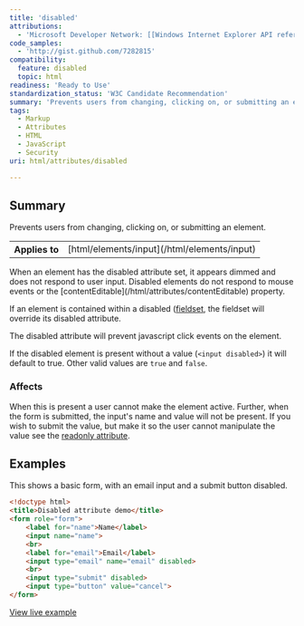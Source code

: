 ```yaml
---
title: 'disabled'
attributions:
  - 'Microsoft Developer Network: [[Windows Internet Explorer API reference](http://msdn.microsoft.com/en-us/library/ie/hh828809%28v=vs.85%29.aspx) Article]'
code_samples:
  - 'http://gist.github.com/7282815'
compatibility:
  feature: disabled
  topic: html
readiness: 'Ready to Use'
standardization_status: 'W3C Candidate Recommendation'
summary: 'Prevents users from changing, clicking on, or submitting an element.'
tags:
  - Markup
  - Attributes
  - HTML
  - JavaScript
  - Security
uri: html/attributes/disabled

---
```

## Summary

Prevents users from changing, clicking on, or submitting an element.

<table class="wikitable">
<tr>
<th>
Applies to

</th>
<td>
[html/elements/input](/html/elements/input)

</td>
</tr>
</table>
When an element has the disabled attribute set, it appears dimmed and does not respond to user input. Disabled elements do not respond to mouse events or the [contentEditable](/html/attributes/contentEditable) property.

If an element is contained within a disabled ([fieldset](/html/elements/fieldset), the fieldset will override its disabled attribute.

The disabled attribute will prevent javascript click events on the element.

If the disabled element is present without a value (`<input disabled>`) it will default to true. Other valid values are `true` and `false`.

### Affects

When this is present a user cannot make the element active. Further, when the form is submitted, the input's name and value will not be present. If you wish to submit the value, but make it so the user cannot manipulate the value see the [readonly attribute](/html/attributes/readonly).

## Examples

This shows a basic form, with an email input and a submit button disabled.

``` html
<!doctype html>
<title>Disabled attribute demo</title>
<form role="form">
    <label for="name">Name</label>
    <input name="name">
    <br>
    <label for="email">Email</label>
    <input type="email" name="email" disabled>
    <br>
    <input type="submit" disabled>
    <input type="button" value="cancel">
</form>
```

[View live example](http://code.webplatform.org/gist/7282815)

